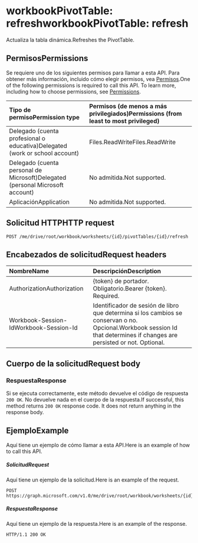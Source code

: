 # <a name="workbookpivottable-refresh"></a><span data-ttu-id="8a336-101">workbookPivotTable: refresh</span><span class="sxs-lookup"><span data-stu-id="8a336-101">workbookPivotTable: refresh</span></span>

<span data-ttu-id="8a336-102">Actualiza la tabla dinámica.</span><span class="sxs-lookup"><span data-stu-id="8a336-102">Refreshes the PivotTable.</span></span>


## <a name="permissions"></a><span data-ttu-id="8a336-103">Permisos</span><span class="sxs-lookup"><span data-stu-id="8a336-103">Permissions</span></span>
<span data-ttu-id="8a336-p101">Se requiere uno de los siguientes permisos para llamar a esta API. Para obtener más información, incluido cómo elegir permisos, vea [Permisos](../../../concepts/permissions_reference.md).</span><span class="sxs-lookup"><span data-stu-id="8a336-p101">One of the following permissions is required to call this API. To learn more, including how to choose permissions, see [Permissions](../../../concepts/permissions_reference.md).</span></span>


|<span data-ttu-id="8a336-106">Tipo de permiso</span><span class="sxs-lookup"><span data-stu-id="8a336-106">Permission type</span></span>      | <span data-ttu-id="8a336-107">Permisos (de menos a más privilegiados)</span><span class="sxs-lookup"><span data-stu-id="8a336-107">Permissions (from least to most privileged)</span></span>              |
|:--------------------|:---------------------------------------------------------|
|<span data-ttu-id="8a336-108">Delegado (cuenta profesional o educativa)</span><span class="sxs-lookup"><span data-stu-id="8a336-108">Delegated (work or school account)</span></span> | <span data-ttu-id="8a336-109">Files.ReadWrite</span><span class="sxs-lookup"><span data-stu-id="8a336-109">Files.ReadWrite</span></span>    |
|<span data-ttu-id="8a336-110">Delegado (cuenta personal de Microsoft)</span><span class="sxs-lookup"><span data-stu-id="8a336-110">Delegated (personal Microsoft account)</span></span> | <span data-ttu-id="8a336-111">No admitida.</span><span class="sxs-lookup"><span data-stu-id="8a336-111">Not supported.</span></span>    |
|<span data-ttu-id="8a336-112">Aplicación</span><span class="sxs-lookup"><span data-stu-id="8a336-112">Application</span></span> | <span data-ttu-id="8a336-113">No admitida.</span><span class="sxs-lookup"><span data-stu-id="8a336-113">Not supported.</span></span> |

## <a name="http-request"></a><span data-ttu-id="8a336-114">Solicitud HTTP</span><span class="sxs-lookup"><span data-stu-id="8a336-114">HTTP request</span></span>
<!-- { "blockType": "ignored" } -->
```http
POST /me/drive/root/workbook/worksheets/{id}/pivotTables/{id}/refresh
```
## <a name="request-headers"></a><span data-ttu-id="8a336-115">Encabezados de solicitud</span><span class="sxs-lookup"><span data-stu-id="8a336-115">Request headers</span></span>
| <span data-ttu-id="8a336-116">Nombre</span><span class="sxs-lookup"><span data-stu-id="8a336-116">Name</span></span>       | <span data-ttu-id="8a336-117">Descripción</span><span class="sxs-lookup"><span data-stu-id="8a336-117">Description</span></span>|
|:---------------|:----------|
| <span data-ttu-id="8a336-118">Authorization</span><span class="sxs-lookup"><span data-stu-id="8a336-118">Authorization</span></span>  | <span data-ttu-id="8a336-p102">{token} de portador. Obligatorio.</span><span class="sxs-lookup"><span data-stu-id="8a336-p102">Bearer {token}. Required.</span></span> |
| <span data-ttu-id="8a336-121">Workbook-Session-Id</span><span class="sxs-lookup"><span data-stu-id="8a336-121">Workbook-Session-Id</span></span>  | <span data-ttu-id="8a336-p103">Identificador de sesión de libro que determina si los cambios se conservan o no. Opcional.</span><span class="sxs-lookup"><span data-stu-id="8a336-p103">Workbook session Id that determines if changes are persisted or not. Optional.</span></span>|

## <a name="request-body"></a><span data-ttu-id="8a336-124">Cuerpo de la solicitud</span><span class="sxs-lookup"><span data-stu-id="8a336-124">Request body</span></span>

### <a name="response"></a><span data-ttu-id="8a336-125">Respuesta</span><span class="sxs-lookup"><span data-stu-id="8a336-125">Response</span></span>
<span data-ttu-id="8a336-p104">Si se ejecuta correctamente, este método devuelve el código de respuesta `200 OK`. No devuelve nada en el cuerpo de la respuesta.</span><span class="sxs-lookup"><span data-stu-id="8a336-p104">If successful, this method returns `200 OK` response code. It does not return anything in the response body.</span></span>

## <a name="example"></a><span data-ttu-id="8a336-128">Ejemplo</span><span class="sxs-lookup"><span data-stu-id="8a336-128">Example</span></span>
<span data-ttu-id="8a336-129">Aquí tiene un ejemplo de cómo llamar a esta API.</span><span class="sxs-lookup"><span data-stu-id="8a336-129">Here is an example of how to call this API.</span></span>
##### <a name="request"></a><span data-ttu-id="8a336-130">Solicitud</span><span class="sxs-lookup"><span data-stu-id="8a336-130">Request</span></span>
<span data-ttu-id="8a336-131">Aquí tiene un ejemplo de la solicitud.</span><span class="sxs-lookup"><span data-stu-id="8a336-131">Here is an example of the request.</span></span>
<!-- {
  "blockType": "request",
  "name": "workbookpivottable_refresh"
}-->
```http
POST https://graph.microsoft.com/v1.0/me/drive/root/workbook/worksheets/{id}/pivotTables/{id}/refresh
```

##### <a name="response"></a><span data-ttu-id="8a336-132">Respuesta</span><span class="sxs-lookup"><span data-stu-id="8a336-132">Response</span></span>
<span data-ttu-id="8a336-133">Aquí tiene un ejemplo de la respuesta.</span><span class="sxs-lookup"><span data-stu-id="8a336-133">Here is an example of the response.</span></span>
<!-- {
  "blockType": "response",
  "truncated": true
} -->
```http
HTTP/1.1 200 OK
```
